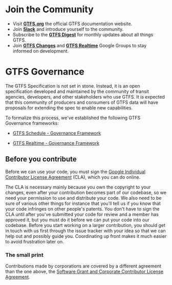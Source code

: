 # Join the Community

- Visit [__GTFS.org__](https://gtfs.org/) the official GTFS documentation website.
- Join [__Slack__](https://share.mobilitydata.org/slack) and introduce yourself to the community.
- Subscribe to the [__GTFS Digest__](https://groups.google.com/g/gtfs-digest) for monthly updates about all things GTFS.
- Join [__GTFS Changes__](https://groups.google.com/g/gtfs-changes) and [__GTFS Realtime__](https://groups.google.com/g/gtfs-realtime) Google Groups to stay informed on development. 

# GTFS Governance

The GTFS Specification is not set in stone. Instead, it is an open specification developed and maintained by the community of transit agencies, developers, and other stakeholders who use GTFS. It is expected that this community of producers and consumers of GTFS data will have proposals for extending the spec to enable new capabilities.

To formalize this process, we've established the following GTFS Governance frameworks:

-   [GTFS Schedule - Governance Framework](https://github.com/google/transit/blob/master/gtfs/Governance/introduction.md)

-   [GTFS Realtime - Governance Framework](https://github.com/google/transit/blob/master/gtfs-realtime/CHANGES.md)

## Before you contribute
Before we can use your code, you must sign the
[Google Individual Contributor License Agreement](https://cla.developers.google.com/about/google-individual)
(CLA), which you can do online. 

The CLA is necessary mainly because you own the copyright to your changes, even after your contribution becomes part of our codebase, so we need your permission to use and distribute your code. We also need to be sure of various other things for instance that you'll tell us if you know that your code infringes on other people's patents. You don't have to sign the CLA until after you've submitted your code for review and a member has approved it, but you must do it before we can put your code into our codebase. Before you start working on a larger contribution, you should get in touch with us first through the issue tracker with your idea so that we can help out and possibly guide you. Coordinating up front makes it much easier to avoid frustration later on.

### The small print
Contributions made by corporations are covered by a different agreement than the one above, the [Software Grant and Corporate Contributor License Agreement](https://cla.developers.google.com/about/google-corporate).
